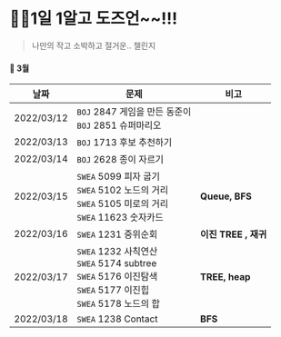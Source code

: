 # 🙋‍♀️1일 1알고 도즈언~~!!!  

> 나만의 작고 소박하고 절거운.. 챌린지 

#### :calendar: 3월

| 날짜       | 문제                                                         | 비고                 |
| ---------- | ------------------------------------------------------------ | -------------------- |
| 2022/03/12 | `BOJ` 2847 게임을 만든 동준이<br />`BOJ` 2851 슈퍼마리오     |                      |
| 2022/03/13 | `BOJ` 1713 후보 추천하기                                     |                      |
| 2022/03/14 | `BOJ` 2628 종이 자르기                                       |                      |
| 2022/03/15 | `SWEA` 5099 피자 굽기<br />`SWEA` 5102 노드의 거리<br />`SWEA` 5105 미로의 거리<br />`SWEA` 11623 숫자카드 | **Queue, BFS**       |
| 2022/03/16 | `SWEA` 1231 중위순회                                         | **이진 TREE , 재귀** |
| 2022/03/17 | `SWEA` 1232 사칙연산<br />`SWEA` 5174 subtree<br />`SWEA` 5176 이진탐색<br />`SWEA` 5177 이진힙<br />`SWEA` 5178 노드의 합 | **TREE, heap**       |
| 2022/03/18 | `SWEA` 1238 Contact                                          | **BFS**              |